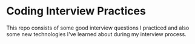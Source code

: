 # Coding Interview Practices

This repo consists of some good interview questions I practiced and also some new technologies I've learned about during my interview process.